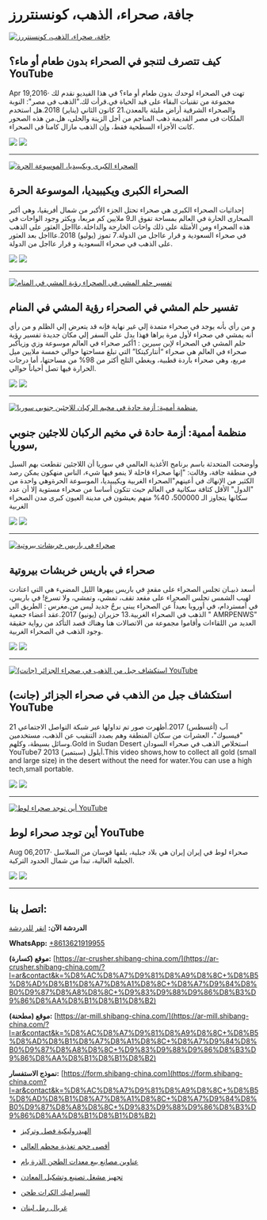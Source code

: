 # جافة، صحراء، الذهب، كونسنتررز

<a href="https://swt.shibang-china.com/?l=ar&img&k=%D8%AC%D8%A7%D9%81%D8%A9%D8%8C+%D8%B5%D8%AD%D8%B1%D8%A7%D8%A1%D8%8C+%D8%A7%D9%84%D8%B0%D9%87%D8%A8%D8%8C+%D9%83%D9%88%D9%86%D8%B3%D9%86%D8%AA%D8%B1%D8%B1%D8%B2" target="_blank">![جافة، صحراء، الذهب، كونسنتررز](http://static.shibang-china.com/all-800x300/204.jpg)</a>

## ‫كيف تتصرف لتنجو في الصحراء بدون طعام أو ماء؟‬‎ YouTube
Apr 19,2016&#0183;&#32;تهت في الصحراء لوحدك بدون طعام أو ماء؟ في هذا الفيديو نقدم لك مجموعة من تقنيات البقاء على قيد الحياة في.قرأت لك.&quot;الذهب فى مصر&quot;: النوبة والصحراء الشرقية أراض مليئة بالمعدن.21 كانون الثاني (يناير) 2018.هل استخدم الملكات فى مصر القديمة ذهب المناجم من أجل الزينة والحلى، هل.من هذه الصحور كانت الأجزاء السطحية فقط، وإن الذهب مازال كامنا فى الصحراء.


<a href="https://whatsapp.shibangsoft.com/WhatsApp.php" target="_blank" title="WhatsApp">![](http://static.shibang-china.com/icon/whatsapp.png)</a> <a href="https://swt.shibang-china.com/?l=ar&icon&k=%D8%AC%D8%A7%D9%81%D8%A9%D8%8C+%D8%B5%D8%AD%D8%B1%D8%A7%D8%A1%D8%8C+%D8%A7%D9%84%D8%B0%D9%87%D8%A8%D8%8C+%D9%83%D9%88%D9%86%D8%B3%D9%86%D8%AA%D8%B1%D8%B1%D8%B2" target="_blank">![](http://static.shibang-china.com/icon/chat-ar.png)</a>

---

<a href="https://swt.shibang-china.com/?l=ar&img&k=%D8%AC%D8%A7%D9%81%D8%A9%D8%8C+%D8%B5%D8%AD%D8%B1%D8%A7%D8%A1%D8%8C+%D8%A7%D9%84%D8%B0%D9%87%D8%A8%D8%8C+%D9%83%D9%88%D9%86%D8%B3%D9%86%D8%AA%D8%B1%D8%B1%D8%B2" target="_blank">![الصحراء الكبرى ويكيبيديا، الموسوعة الحرة](http://static.shibang-china.com/all-800x300/861.jpg)</a>

## الصحراء الكبرى ويكيبيديا، الموسوعة الحرة
إحداثيات الصحراء الكبرى هي صحراء تحتل الجزء الأكبر من شمال أفريقيا، وهي أكبر الصحارى الحارة في العالم بمساحة تفوق الـ9 ملايين كم مربعا، ويكثر وجود الواحات في هذه الصحراء ومن الأمثلة على ذلك واحات الخارجة والداخلة.عاااجل العثور على الذهب في صحراء السعودية و قرار عااجل من الدولة.7 تموز (يوليو) 2018.عاااجل بعد العثور على الذهب في صحراء السعودية و قرار عااجل من الدولة.


<a href="https://whatsapp.shibangsoft.com/WhatsApp.php" target="_blank" title="WhatsApp">![](http://static.shibang-china.com/icon/whatsapp.png)</a> <a href="https://swt.shibang-china.com/?l=ar&icon&k=%D8%AC%D8%A7%D9%81%D8%A9%D8%8C+%D8%B5%D8%AD%D8%B1%D8%A7%D8%A1%D8%8C+%D8%A7%D9%84%D8%B0%D9%87%D8%A8%D8%8C+%D9%83%D9%88%D9%86%D8%B3%D9%86%D8%AA%D8%B1%D8%B1%D8%B2" target="_blank">![](http://static.shibang-china.com/icon/chat-ar.png)</a>

---

<a href="https://swt.shibang-china.com/?l=ar&img&k=%D8%AC%D8%A7%D9%81%D8%A9%D8%8C+%D8%B5%D8%AD%D8%B1%D8%A7%D8%A1%D8%8C+%D8%A7%D9%84%D8%B0%D9%87%D8%A8%D8%8C+%D9%83%D9%88%D9%86%D8%B3%D9%86%D8%AA%D8%B1%D8%B1%D8%B2" target="_blank">![تفسير حلم المشي في الصحراء رؤية المشي في المنام](http://static.shibang-china.com/all-800x300/1216.jpg)</a>

## تفسير حلم المشي في الصحراء رؤية المشي في المنام
و من رأي بأنه يوجد في صحراء متمدة إلي غير نهاية فإنه قد يتعرض إلي الظلم و من رأي أنه يمشي في صحراء لأول مرة يراها فهذا يدل علي السفر إلي مكان جديدة تفسير رؤية حلم المشي في الصحراء لإبن سيرين : 1أكبر صحراء في العالم موسوعة وزي وزيأكبر صحراء في العالم هي صحراء “أنتاركيتكا” التي تبلغ مساحتها حوالي خمسة ملايين ميل مربع، وهي صحراء باردة قطبية، ويغطي الثلج أكثر من 98% من مساحتها، أما درجات الحرارة فيها تصل أحياناً حوالي.


<a href="https://whatsapp.shibangsoft.com/WhatsApp.php" target="_blank" title="WhatsApp">![](http://static.shibang-china.com/icon/whatsapp.png)</a> <a href="https://swt.shibang-china.com/?l=ar&icon&k=%D8%AC%D8%A7%D9%81%D8%A9%D8%8C+%D8%B5%D8%AD%D8%B1%D8%A7%D8%A1%D8%8C+%D8%A7%D9%84%D8%B0%D9%87%D8%A8%D8%8C+%D9%83%D9%88%D9%86%D8%B3%D9%86%D8%AA%D8%B1%D8%B1%D8%B2" target="_blank">![](http://static.shibang-china.com/icon/chat-ar.png)</a>

---

<a href="https://swt.shibang-china.com/?l=ar&img&k=%D8%AC%D8%A7%D9%81%D8%A9%D8%8C+%D8%B5%D8%AD%D8%B1%D8%A7%D8%A1%D8%8C+%D8%A7%D9%84%D8%B0%D9%87%D8%A8%D8%8C+%D9%83%D9%88%D9%86%D8%B3%D9%86%D8%AA%D8%B1%D8%B1%D8%B2" target="_blank">![منظمة أممية: أزمة حادة في مخيم الركبان للاجئين جنوبي سوريا,](http://static.shibang-china.com/all-800x300/268.jpg)</a>

## منظمة أممية: أزمة حادة في مخيم الركبان للاجئين جنوبي سوريا,
وأوضحت المتحدثة باسم برنامج الأغذية العالمي في سوريا أن اللاجئين تقطعت بهم السبل في منطقة جافة، وقالت: "إنها صحراء قاحلة لا ينمو فيها شيء، الناس منهكون يمكن رصد الكثير من الإنهاك في أعينهم"الصحراء الغربية ويكيبيديا، الموسوعة الحرةوهي واحدة من "الدول" الأقل كثافة سكانية في العالم حيث تتكون أساسا من صحراء مستوية إلا أن عدد سكانها يتجاوز الـ 500000، 40% منهم يعيشون في مدينة العيون كبرى مدن الصحراء الغربية


<a href="https://whatsapp.shibangsoft.com/WhatsApp.php" target="_blank" title="WhatsApp">![](http://static.shibang-china.com/icon/whatsapp.png)</a> <a href="https://swt.shibang-china.com/?l=ar&icon&k=%D8%AC%D8%A7%D9%81%D8%A9%D8%8C+%D8%B5%D8%AD%D8%B1%D8%A7%D8%A1%D8%8C+%D8%A7%D9%84%D8%B0%D9%87%D8%A8%D8%8C+%D9%83%D9%88%D9%86%D8%B3%D9%86%D8%AA%D8%B1%D8%B1%D8%B2" target="_blank">![](http://static.shibang-china.com/icon/chat-ar.png)</a>

---

<a href="https://swt.shibang-china.com/?l=ar&img&k=%D8%AC%D8%A7%D9%81%D8%A9%D8%8C+%D8%B5%D8%AD%D8%B1%D8%A7%D8%A1%D8%8C+%D8%A7%D9%84%D8%B0%D9%87%D8%A8%D8%8C+%D9%83%D9%88%D9%86%D8%B3%D9%86%D8%AA%D8%B1%D8%B1%D8%B2" target="_blank">![صحراء في باريس خربشات بيروتية](http://static.shibang-china.com/all-800x300/490.jpg)</a>

## صحراء في باريس خربشات بيروتية
أسعد ذبيـان تجلس الصحراء على مقعدٍ في باريس يبهرها الليل المضيء هي التي اعتادت لهيب الشمس تجلس الصحراء على مقعد تقف، تمشي، وتمشي، ولا تسرع! في باريس، في أمستردام، في أوروبا بعيداً عن الصحراء يبنى برجٌ جديد ليس من.مغرس : الطريق الى الذهب في الصحراء الغربية.13 حزيران (يونيو) 2017.عقد أعضاء جمعية &quot; AMRPENWS&quot; العديد من اللقاءات وأقاموا مجموعة من الاتصالات هنا وهناك قصد التأكد من رواية حقيقة وجود الذهب في الصحراء الغربية.


<a href="https://whatsapp.shibangsoft.com/WhatsApp.php" target="_blank" title="WhatsApp">![](http://static.shibang-china.com/icon/whatsapp.png)</a> <a href="https://swt.shibang-china.com/?l=ar&icon&k=%D8%AC%D8%A7%D9%81%D8%A9%D8%8C+%D8%B5%D8%AD%D8%B1%D8%A7%D8%A1%D8%8C+%D8%A7%D9%84%D8%B0%D9%87%D8%A8%D8%8C+%D9%83%D9%88%D9%86%D8%B3%D9%86%D8%AA%D8%B1%D8%B1%D8%B2" target="_blank">![](http://static.shibang-china.com/icon/chat-ar.png)</a>

---

<a href="https://swt.shibang-china.com/?l=ar&img&k=%D8%AC%D8%A7%D9%81%D8%A9%D8%8C+%D8%B5%D8%AD%D8%B1%D8%A7%D8%A1%D8%8C+%D8%A7%D9%84%D8%B0%D9%87%D8%A8%D8%8C+%D9%83%D9%88%D9%86%D8%B3%D9%86%D8%AA%D8%B1%D8%B1%D8%B2" target="_blank">![استكشاف جبل من الذهب في صحراء الجزائر (جانت) YouTube](http://static.shibang-china.com/all-800x300/1399.jpg)</a>

## استكشاف جبل من الذهب في صحراء الجزائر (جانت) YouTube
21 آب (أغسطس) 2017.أظهرت صور تم تداولها عبر شبكة التواصل الاجتماعي &quot;فيسبوك&quot;، العشرات من سكان المنطقة وهم بصدد التنقيب عن الذهب، مستخدمين وسائل بسيطة، وكلهم.Gold in Sudan Desert استخلاص الذهب في صحراء السودان YouTube7 أيلول (سبتمبر) 2013.This video shows,how to collect all gold (small and large size) in the desert without the need for water.You can use a high tech,small portable.


<a href="https://whatsapp.shibangsoft.com/WhatsApp.php" target="_blank" title="WhatsApp">![](http://static.shibang-china.com/icon/whatsapp.png)</a> <a href="https://swt.shibang-china.com/?l=ar&icon&k=%D8%AC%D8%A7%D9%81%D8%A9%D8%8C+%D8%B5%D8%AD%D8%B1%D8%A7%D8%A1%D8%8C+%D8%A7%D9%84%D8%B0%D9%87%D8%A8%D8%8C+%D9%83%D9%88%D9%86%D8%B3%D9%86%D8%AA%D8%B1%D8%B1%D8%B2" target="_blank">![](http://static.shibang-china.com/icon/chat-ar.png)</a>

---

<a href="https://swt.shibang-china.com/?l=ar&img&k=%D8%AC%D8%A7%D9%81%D8%A9%D8%8C+%D8%B5%D8%AD%D8%B1%D8%A7%D8%A1%D8%8C+%D8%A7%D9%84%D8%B0%D9%87%D8%A8%D8%8C+%D9%83%D9%88%D9%86%D8%B3%D9%86%D8%AA%D8%B1%D8%B1%D8%B2" target="_blank">![‫أين توجد صحراء لوط‬‎ YouTube](http://static.shibang-china.com/all-800x300/463.jpg)</a>

## ‫أين توجد صحراء لوط‬‎ YouTube
Aug 06,2017&#0183;&#32;صحراء لوط في إيران إيران هي بلاد جبلية، يلفها قوسان من السلاسل الجبلية العالية، تبدأ من شمال الحدود التركية.

<a href="https://whatsapp.shibangsoft.com/WhatsApp.php" target="_blank" title="WhatsApp">![](http://static.shibang-china.com/icon/whatsapp.png)</a> <a href="https://swt.shibang-china.com/?l=ar&icon&k=%D8%AC%D8%A7%D9%81%D8%A9%D8%8C+%D8%B5%D8%AD%D8%B1%D8%A7%D8%A1%D8%8C+%D8%A7%D9%84%D8%B0%D9%87%D8%A8%D8%8C+%D9%83%D9%88%D9%86%D8%B3%D9%86%D8%AA%D8%B1%D8%B1%D8%B2" target="_blank">![](http://static.shibang-china.com/icon/chat-ar.png)</a>

---
## اتصل بنا:

**الدردشة الآن:** [انقر للدردشة](https://swt.shibang-china.com?l=ar&contact&k=%D8%AC%D8%A7%D9%81%D8%A9%D8%8C+%D8%B5%D8%AD%D8%B1%D8%A7%D8%A1%D8%8C+%D8%A7%D9%84%D8%B0%D9%87%D8%A8%D8%8C+%D9%83%D9%88%D9%86%D8%B3%D9%86%D8%AA%D8%B1%D8%B1%D8%B2)

**WhatsApp:**  [+8613621919955](https://whatsapp.shibangsoft.com/WhatsApp.php)

**موقع (كسارة):** [https://ar-crusher.shibang-china.com/](https://ar-crusher.shibang-china.com/?l=ar&contact&k=%D8%AC%D8%A7%D9%81%D8%A9%D8%8C+%D8%B5%D8%AD%D8%B1%D8%A7%D8%A1%D8%8C+%D8%A7%D9%84%D8%B0%D9%87%D8%A8%D8%8C+%D9%83%D9%88%D9%86%D8%B3%D9%86%D8%AA%D8%B1%D8%B1%D8%B2)

**موقع (مطحنة):** [https://ar-mill.shibang-china.com/](https://ar-mill.shibang-china.com/?l=ar&contact&k=%D8%AC%D8%A7%D9%81%D8%A9%D8%8C+%D8%B5%D8%AD%D8%B1%D8%A7%D8%A1%D8%8C+%D8%A7%D9%84%D8%B0%D9%87%D8%A8%D8%8C+%D9%83%D9%88%D9%86%D8%B3%D9%86%D8%AA%D8%B1%D8%B1%D8%B2)

**نموذج الاستفسار:** [https://form.shibang-china.com](https://form.shibang-china.com?l=ar&contact&k=%D8%AC%D8%A7%D9%81%D8%A9%D8%8C+%D8%B5%D8%AD%D8%B1%D8%A7%D8%A1%D8%8C+%D8%A7%D9%84%D8%B0%D9%87%D8%A8%D8%8C+%D9%83%D9%88%D9%86%D8%B3%D9%86%D8%AA%D8%B1%D8%B1%D8%B2)

* [الهيدروليكية فصل وتركيز](../17/%D8%A7%D9%84%D9%87%D9%8A%D8%AF%D8%B1%D9%88%D9%84%D9%8A%D9%83%D9%8A%D8%A9%20%D9%81%D8%B5%D9%84%20%D9%88%D8%AA%D8%B1%D9%83%D9%8A%D8%B2.md)

* [أقصى حجم تغذية محطم العالي](../18/%D8%A3%D9%82%D8%B5%D9%89%20%D8%AD%D8%AC%D9%85%20%D8%AA%D8%BA%D8%B0%D9%8A%D8%A9%20%D9%85%D8%AD%D8%B7%D9%85%20%D8%A7%D9%84%D8%B9%D8%A7%D9%84%D9%8A.md)

* [عناوين مصانع بيع معدات الطحن الذرة بام](../18/%D8%B9%D9%86%D8%A7%D9%88%D9%8A%D9%86%20%D9%85%D8%B5%D8%A7%D9%86%D8%B9%20%D8%A8%D9%8A%D8%B9%20%D9%85%D8%B9%D8%AF%D8%A7%D8%AA%20%D8%A7%D9%84%D8%B7%D8%AD%D9%86%20%D8%A7%D9%84%D8%B0%D8%B1%D8%A9%20%D8%A8%D8%A7%D9%85.md)

* [تجهيز مشغل تصنيع وتشكيل المعادن](../20/%D8%AA%D8%AC%D9%87%D9%8A%D8%B2%20%D9%85%D8%B4%D8%BA%D9%84%20%D8%AA%D8%B5%D9%86%D9%8A%D8%B9%20%D9%88%D8%AA%D8%B4%D9%83%D9%8A%D9%84%20%D8%A7%D9%84%D9%85%D8%B9%D8%A7%D8%AF%D9%86.md)

* [السيراميك الكرات طحن](../17/%D8%A7%D9%84%D8%B3%D9%8A%D8%B1%D8%A7%D9%85%D9%8A%D9%83%20%D8%A7%D9%84%D9%83%D8%B1%D8%A7%D8%AA%20%D8%B7%D8%AD%D9%86.md)

* [غربال رمل لبنان](../19/%D8%BA%D8%B1%D8%A8%D8%A7%D9%84%20%D8%B1%D9%85%D9%84%20%D9%84%D8%A8%D9%86%D8%A7%D9%86.md)